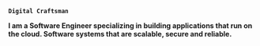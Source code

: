 
**`Digital Craftsman`**

**I am a Software Engineer specializing in building applications that run on the cloud. Software systems that are scalable, secure and reliable.**







